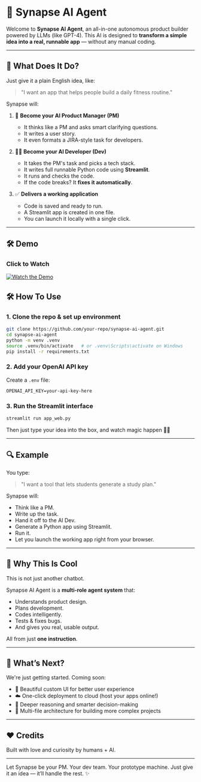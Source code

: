 # 🤖 Synapse AI Agent

Welcome to **Synapse AI Agent**, an all-in-one autonomous product builder powered by LLMs (like GPT-4). This AI is designed to **transform a simple idea into a real, runnable app** — without any manual coding.

---

## 🚀 What Does It Do?

Just give it a plain English idea, like:

> "I want an app that helps people build a daily fitness routine."

Synapse will:

1. 🧠 **Become your AI Product Manager (PM)**  
   - It thinks like a PM and asks smart clarifying questions.
   - It writes a user story.
   - It even formats a JIRA-style task for developers.

2. 👨‍💻 **Become your AI Developer (Dev)**  
   - It takes the PM's task and picks a tech stack.
   - It writes full runnable Python code using **Streamlit**.
   - It runs and checks the code.
   - If the code breaks? It **fixes it automatically**.

3. ✅ **Delivers a working application**  
   - Code is saved and ready to run.
   - A Streamlit app is created in one file.
   - You can launch it locally with a single click.

---
## 🛠 Demo 

### Click to Watch
[![Watch the Demo](https://github.com/user-attachments/assets/930cdb9e-41e1-487a-b2a0-739db0628d89)](https://youtu.be/7koMufdnuQc)

## 🛠 How To Use

### 1. Clone the repo & set up environment

```bash
git clone https://github.com/your-repo/synapse-ai-agent.git
cd synapse-ai-agent
python -m venv .venv
source .venv/bin/activate   # or .venv\Scripts\activate on Windows
pip install -r requirements.txt
```

### 2. Add your OpenAI API key

Create a `.env` file:

```
OPENAI_API_KEY=your-api-key-here
```

### 3. Run the Streamlit interface

```bash
streamlit run app_web.py
```

Then just type your idea into the box, and watch magic happen 🎩✨

---

## 🔍 Example

You type:

> "I want a tool that lets students generate a study plan."

Synapse will:
- Think like a PM.
- Write up the task.
- Hand it off to the AI Dev.
- Generate a Python app using Streamlit.
- Run it.
- Let you launch the working app right from your browser.

---

## 🌟 Why This Is Cool

This is not just another chatbot.

Synapse AI Agent is a **multi-role agent system** that:
- Understands product design.
- Plans development.
- Codes intelligently.
- Tests & fixes bugs.
- And gives you real, usable output.

All from just **one instruction**.

---

## 🔮 What’s Next?

We're just getting started. Coming soon:

- 🌈 Beautiful custom UI for better user experience
- ☁️ One-click deployment to cloud (host your apps online!)
- 🧠 Deeper reasoning and smarter decision-making
- 📂 Multi-file architecture for building more complex projects

---

## ❤️ Credits

Built with love and curiosity by humans + AI.

---

Let Synapse be your PM. Your dev team. Your prototype machine.
Just give it an idea — it’ll handle the rest. ✨

